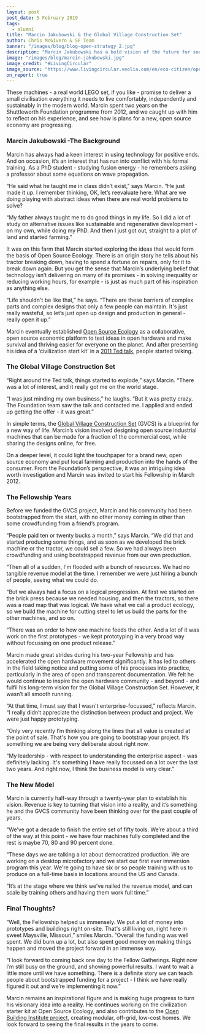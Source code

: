 ```yaml
---
layout: post
post_date: 5 February 2019
tags:
  - alumni
title: "Marcin Jakubowski & the Global Village Construction Set"
author: Chris McGivern & SF Team
banner: "/images/blog/blog-open-strategy 2.jpg"
description: "Marcin Jakubowski has a bold vision of the future for society. As founder of Open Source Ecology, he has brought together a diverse group of builders, engineers and producers to develop the Global Village Construction Set - fifty modular industrial machines that anyone can build and maintain at a fraction of the cost of current alternatives."
image: "/images/blog/marcin-jakubowski.jpg"
image_credit: "#LivingCircular"
image_source: "https://www.livingcircular.veolia.com/en/eco-citizen/open-source-ecology-pioneers"
on_report: true
---
```


These machines -  a real world LEGO set, if you like - promise to deliver a small civilisation everything it needs to live comfortably, independently and sustainably in the modern world. Marcin spent two years on the Shuttleworth Foundation programme from 2012, and we caught up with him to reflect on his experience, and see how is plans for a new, open source economy are progressing.

### Marcin Jakubowski -The Background

Marcin has always had a keen interest in using technology for positive ends. And on occasion, it’s an interest that has run into conflict with his formal training. As a PhD student - studying fusion energy - he remembers asking a professor about some equations on wave propagation.

“He said what he taught me in class didn’t exist,” says Marcin. “He just made it up. I remember thinking, OK, let’s reevaluate here. What are we doing playing with abstract ideas when there are real world problems to solve?

“My father always taught me to do good things in my life. So I did a lot of study on alternative issues like sustainable and regenerative development - on my own, while doing my PhD. And then I just got out, straight to a plot of land and started farming.” 

It was on this farm that Marcin started exploring the ideas that would form the basis of Open Source Ecology. There is an origin story he tells about his tractor breaking down, having to spend a fortune on repairs, only for it to break down again. But you get the sense that Marcin’s underlying belief that technology isn’t delivering on many of its promises - in solving inequality or reducing working hours, for example - is just as much part of his inspiration as anything else. 

“Life shouldn't be like that,” he says. “There are these barriers of complex parts and complex designs that only a few people can maintain. It's just really wasteful, so let’s just open up design and production in general - really open it up.” 

Marcin eventually established [Open Source Ecology](https://www.opensourceecology.org/) as a collaborative, open source economic platform to test ideas in open hardware and make survival and thriving easier for everyone on the planet. And after presenting his idea of a ‘civilization start kit’ in a [2011 Ted talk](https://www.ted.com/talks/marcin_jakubowski?language=en), people started talking. 

### The Global Village Construction Set

“Right around the Ted talk, things started to explode,” says Marcin. “There was a lot of interest, and it really got me on the world stage. 

“I was just minding my own business,” he laughs. “But it was pretty crazy. The Foundation team saw the talk and contacted me. I applied and ended up getting the offer - it was great.”

In simple terms, the [Global Village Construction Set](https://wiki.opensourceecology.org/wiki/Global_Village_Construction_Set) (GVCS) is a blueprint for a new way of life. Marcin’s vision involved designing open source industrial machines that can be made for a fraction of the commercial cost, while sharing the designs online, for free. 

On a deeper level, it could light the touchpaper for a brand new, open source economy and put local farming and production into the hands of the consumer. From the Foundation’s perspective, it was an intriguing idea worth investigation and Marcin was invited to start his Fellowship in March 2012. 

### The Fellowship Years

Before we funded the GVCS project, Marcin and his community had been bootstrapped from the start, with no other money coming in other than some crowdfunding from a friend’s program.

“People paid ten or twenty bucks a month,” says Marcin. “We did that and started producing some things, and as soon as we developed the brick machine or the tractor, we could sell a few. So we had always been crowdfunding and using bootstrapped revenue from our own production.

“Then all of a sudden, I'm flooded with a bunch of resources. We had no tangible revenue model at the time. I remember we were just hiring a bunch of people, seeing what we could do. 

“But we always had a focus on a logical progression. At first we started on the brick press because we needed housing, and then the tractors, so there was a road map that was logical. We have what we call a product ecology, so we build the machine for cutting steel to let us build the parts for the other machines, and so on. 

“There was an order to how one machine feeds the other. And a lot of it was work on the first prototypes  - we kept prototyping in a very broad way without focussing on one product release.”

Marcin made great strides during his two-year Fellowship and has accelerated the open hardware movement significantly. It has led to others in the field taking notice and putting some of his processes into practice, particularly in the area of open and transparent documentation. We felt he would continue to inspire the open hardware community - and beyond - and fulfil his long-term vision for the Global Village Construction Set. However, it wasn’t all smooth running. 

“At that time, I must say that I wasn't enterprise-focussed,” reflects Marcin. “I really didn’t appreciate the distinction between product and project. We were just happy prototyping. 

“Only very recently I’m thinking along the lines that all value is created at the point of sale. That's how you are going to bootstrap your project. It’s something we are being very deliberate about right now.

“My leadership - with respect to understanding the enterprise aspect - was definitely lacking. It's something I have really focussed on a lot over the last two years. And right now, I think the business model is very clear.”

### The New Model

Marcin is currently half-way through a twenty-year plan to establish his vision. Revenue is key to turning that vision into a reality, and it’s something he and the GVCS community have been thinking over for the past couple of years. 

“We’ve got a decade to finish the entire set of fifty tools. We’re about a third of the way at this point - we have four machines fully completed and the rest is maybe 70, 80 and 90 percent done.

“These days we are talking a lot about democratized production. We are working on a desktop microfactory and we start our first ever immersion program this year. We're going to have six or so people training with us to produce on a full-time basis in locations around the US and Canada. 

“It’s at the stage where we think we’ve nailed the revenue model, and can scale by training others and having them work full time.”

### Final Thoughts?

“Well, the Fellowship helped us immensely. We put a lot of money into prototypes and buildings right on-site. That's still living on, right here in sweet Maysville, Missouri,” smiles Marcin.  “Overall the funding was well spent. We did burn up a lot, but also spent good money on making things happen and moved the project forward in an immense way. 

“I look forward to coming back one day to the Fellow Gatherings. Right now I’m still busy on the ground, and showing powerful results. I want to wait a little more until we have something. There is a definite story we can teach people about bootstrapped funding for a project - I think we have really figured it out and we’re implementing it now.” 

Marcin remains an inspirational figure and is making huge progress to turn his visionary idea into a reality. He continues working on the civilization starter kit at Open Source Ecology, and also contributes to the [Open Building Institute project](https://www.openbuildinginstitute.org/), creating modular, off-grid, low-cost homes. We look forward to seeing the final results in the years to come. 
